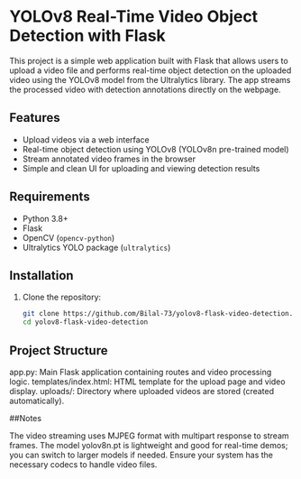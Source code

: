 # YOLOv8 Real-Time Video Object Detection with Flask

This project is a simple web application built with Flask that allows users to upload a video file and performs real-time object detection on the uploaded video using the YOLOv8 model from the Ultralytics library. The app streams the processed video with detection annotations directly on the webpage.

## Features

- Upload videos via a web interface
- Real-time object detection using YOLOv8 (YOLOv8n pre-trained model)
- Stream annotated video frames in the browser
- Simple and clean UI for uploading and viewing detection results

## Requirements

- Python 3.8+
- Flask
- OpenCV (`opencv-python`)
- Ultralytics YOLO package (`ultralytics`)

## Installation

1. Clone the repository:

   ```bash
   git clone https://github.com/Bilal-73/yolov8-flask-video-detection.git
   cd yolov8-flask-video-detection
## Project Structure

app.py: Main Flask application containing routes and video processing logic.
templates/index.html: HTML template for the upload page and video display.
uploads/: Directory where uploaded videos are stored (created automatically).

##Notes

The video streaming uses MJPEG format with multipart response to stream frames.
The model yolov8n.pt is lightweight and good for real-time demos; you can switch to larger models if needed.
Ensure your system has the necessary codecs to handle video files.
